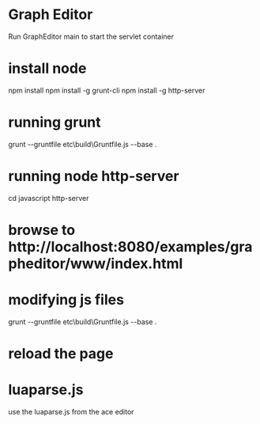 # Graph Editor
Run GraphEditor main to start the servlet container


# install node
npm install
npm install -g grunt-cli
npm install -g http-server

# running grunt
grunt --gruntfile etc\build\Gruntfile.js --base .

# running node http-server
cd javascript
http-server
# browse to http://localhost:8080/examples/grapheditor/www/index.html

# modifying js files
grunt --gruntfile etc\build\Gruntfile.js --base .
# reload the page


# luaparse.js
use the luaparse.js from the ace editor
